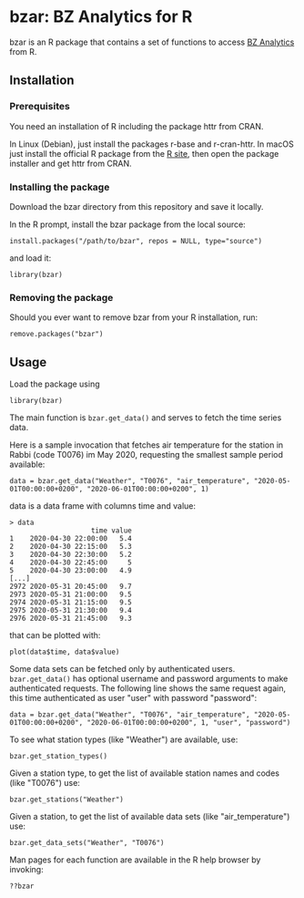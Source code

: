 # bzar: BZ Analytics for R 

bzar is an R package that contains 
a set of functions to access
[BZ Analytics](https://analytics.opendatahub.bz.it/) from R.



## Installation

### Prerequisites

You need an installation of R including the
package httr from CRAN.

In Linux (Debian), just install the packages r-base and r-cran-httr.
In macOS just install the official R package from the
[R site](https://cran.r-project.org), then open the package installer
and get httr from CRAN.

### Installing the package

Download the bzar directory from this repository and save it locally.

In the R prompt, install the bzar package from the local source:

```
install.packages("/path/to/bzar", repos = NULL, type="source")
``` 

and load it:

```
library(bzar)
```

### Removing the package

Should you ever want to remove bzar from your R installation, run:

```
remove.packages("bzar")
``` 

## Usage

Load the package using

```
library(bzar)
```

The main function is ```bzar.get_data()``` and serves to fetch the
time series data.

Here is a sample invocation that fetches air temperature for the station
in Rabbi (code T0076) im May 2020, requesting the smallest sample period
available:

```
data = bzar.get_data("Weather", "T0076", "air_temperature", "2020-05-01T00:00:00+0200", "2020-06-01T00:00:00+0200", 1)
```

data is a data frame with columns time and value:

```
> data
                    time value
1    2020-04-30 22:00:00   5.4
2    2020-04-30 22:15:00   5.3
3    2020-04-30 22:30:00   5.2
4    2020-04-30 22:45:00     5
5    2020-04-30 23:00:00   4.9
[...]
2972 2020-05-31 20:45:00   9.7
2973 2020-05-31 21:00:00   9.5
2974 2020-05-31 21:15:00   9.5
2975 2020-05-31 21:30:00   9.4
2976 2020-05-31 21:45:00   9.3
```

that can be plotted with:

```
plot(data$time, data$value)
```

Some data sets can be fetched only by authenticated users. ```bzar.get_data()``` has optional username and password arguments
to make authenticated requests. The following line shows the same request again, this time authenticated as user "user" with
password "password":

```
data = bzar.get_data("Weather", "T0076", "air_temperature", "2020-05-01T00:00:00+0200", "2020-06-01T00:00:00+0200", 1, "user", "password")
```

To see what station types (like "Weather") are available, use:

```
bzar.get_station_types()
```

Given a station type, to get the list of available station names and codes (like "T0076") use:

```
bzar.get_stations("Weather")
```

Given a station, to get the list of available data sets (like "air_temperature") use:

```
bzar.get_data_sets("Weather", "T0076") 
```

Man pages for each function are available in the R help browser by invoking:

```
??bzar
```
